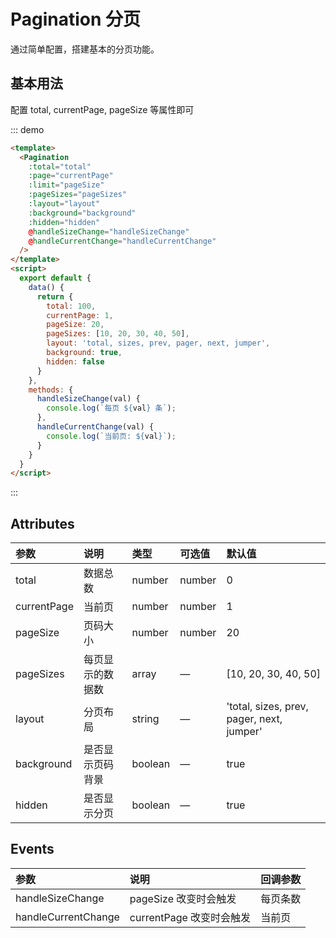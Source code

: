 # Pagination 分页

通过简单配置，搭建基本的分页功能。

## 基本用法
配置 total, currentPage, pageSize 等属性即可

::: demo
```html
<template>
  <Pagination
    :total="total"
    :page="currentPage"
    :limit="pageSize"
    :pageSizes="pageSizes"
    :layout="layout"
    :background="background"
    :hidden="hidden"
    @handleSizeChange="handleSizeChange"
    @handleCurrentChange="handleCurrentChange"
  />
</template>
<script>
  export default {
    data() {
      return {
        total: 100,
        currentPage: 1,
        pageSize: 20,
        pageSizes: [10, 20, 30, 40, 50],
        layout: 'total, sizes, prev, pager, next, jumper',
        background: true,
        hidden: false
      }
    },
    methods: {
      handleSizeChange(val) {
        console.log(`每页 ${val} 条`);
      },
      handleCurrentChange(val) {
        console.log(`当前页: ${val}`);
      }
    }
  }
</script>
```
:::

## Attributes

<div class="special_table">

|     参数   |    说明   |    类型    |   可选值   |   默认值   | 
|:----------|:----------|:----------|:----------|:----------|
| total    | 数据总数    | number    | number    | 0    |
| currentPage    | 当前页    | number    | number    | 1    |
| pageSize    | 页码大小    | number    | number    | 20    |
| pageSizes    | 每页显示的数据数    | array    | —    | [10, 20, 30, 40, 50]    |
| layout    | 分页布局    | string    | —    | 'total, sizes, prev, pager, next, jumper'    |
| background    | 是否显示页码背景    | boolean    | —    | true    |
| hidden    | 是否显示分页    | boolean    | —    | true    |

</div>

## Events

<div class="special_table">

|     参数   |    说明   |    回调参数    |
|:----------|:----------|:----------|
| handleSizeChange    | pageSize 改变时会触发    | 每页条数    |
| handleCurrentChange    | currentPage 改变时会触发    | 当前页    |

</div>


<style>
  
</style>